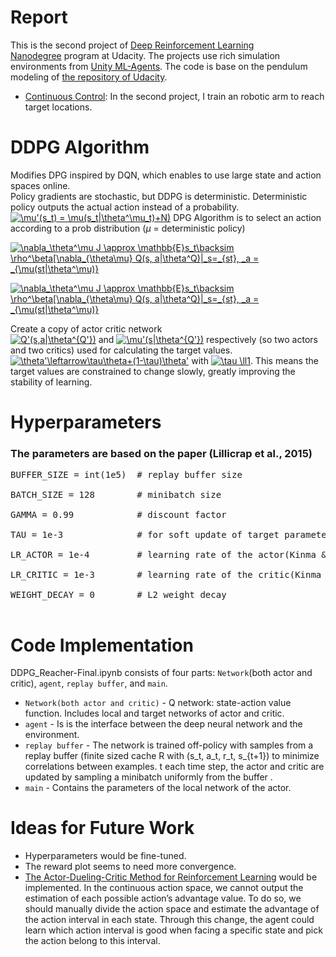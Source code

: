 # Report
This is the second project of [Deep Reinforcement Learning Nanodegree](https://www.udacity.com/course/deep-reinforcement-learning-nanodegree--nd893) program at Udacity. The projects use rich simulation environments from [Unity ML-Agents](https://github.com/Unity-Technologies/ml-agents). 
The code is base on the pendulum modeling of [the repository of Udacity](https://github.com/udacity/deep-reinforcement-learning/tree/master/ddpg-pendulum).
- [Continuous Control](https://github.com/udacity/deep-reinforcement-learning/tree/master/p2_continuous-control): In the second project, I train an robotic arm to reach target locations.

# DDPG Algorithm
Modifies DPG inspired by DQN, which enables to use large state and action spaces online.<br/>
Policy gradients are stochastic, but DDPG is deterministic. Deterministic policy outputs the actual action instead of a probability.<br/>
<a href="https://www.codecogs.com/eqnedit.php?latex=\bg_white&space;\mu'(s_t)&space;=&space;\mu(s_t|\theta^\mu_t)&plus;N)" target="_blank"><img src="https://latex.codecogs.com/png.latex?\bg_white&space;\mu'(s_t)&space;=&space;\mu(s_t|\theta^\mu_t)&plus;N)" title="\mu'(s_t) = \mu(s_t|\theta^\mu_t)+N)" /></a>
DPG Algorithm is to select an action according to a prob distribution ($\mu$ = deterministic policy)<br/>

<a href="https://www.codecogs.com/eqnedit.php?latex=\nabla_\theta^\mu&space;J&space;\approx&space;\mathbb{E}s_t\backsim&space;\rho^\beta[\nabla_{\theta\mu}&space;Q(s,&space;a|\theta^Q)|_s=_{st},&space;_a&space;=&space;_{\mu(st|\theta^\mu)}" target="_blank"><img src="https://latex.codecogs.com/gif.latex?\nabla_\theta^\mu&space;J&space;\approx&space;\mathbb{E}s_t\backsim&space;\rho^\beta[\nabla_{\theta\mu}&space;Q(s,&space;a|\theta^Q)|_s=_{st},&space;_a&space;=&space;_{\mu(st|\theta^\mu)}" title="\nabla_\theta^\mu J \approx \mathbb{E}s_t\backsim \rho^\beta[\nabla_{\theta\mu} Q(s, a|\theta^Q)|_s=_{st}, _a = _{\mu(st|\theta^\mu)}" /></a>

<a href="https://www.codecogs.com/eqnedit.php?latex=\bg_white&space;\nabla_\theta^\mu&space;J&space;\approx&space;\mathbb{E}s_t\backsim&space;\rho^\beta[\nabla_{\theta\mu}&space;Q(s,&space;a|\theta^Q)|_s=_{st},&space;_a&space;=&space;_{\mu(st|\theta^\mu)}" target="_blank"><img src="https://latex.codecogs.com/png.latex?\bg_white&space;\nabla_\theta^\mu&space;J&space;\approx&space;\mathbb{E}s_t\backsim&space;\rho^\beta[\nabla_{\theta\mu}&space;Q(s,&space;a|\theta^Q)|_s=_{st},&space;_a&space;=&space;_{\mu(st|\theta^\mu)}" title="\nabla_\theta^\mu J \approx \mathbb{E}s_t\backsim \rho^\beta[\nabla_{\theta\mu} Q(s, a|\theta^Q)|_s=_{st}, _a = _{\mu(st|\theta^\mu)}" /></a>

Create a copy of actor critic network <br/>
<a href="https://www.codecogs.com/eqnedit.php?latex=Q'(s,a|\theta^{Q'})" target="_blank"><img src="https://latex.codecogs.com/gif.latex?Q'(s,a|\theta^{Q'})" title="Q'(s,a|\theta^{Q'})" /></a> and <a href="https://www.codecogs.com/eqnedit.php?latex=\mu'(s|\theta^{Q'})" target="_blank"><img src="https://latex.codecogs.com/gif.latex?\mu'(s|\theta^{Q'})" title="\mu'(s|\theta^{Q'})" /></a> respectively (so two actors and two critics) used for calculating the target values. <br/>
<a href="https://www.codecogs.com/eqnedit.php?latex=\theta'\leftarrow\tau\theta&plus;(1-\tau)\theta'" target="_blank"><img src="https://latex.codecogs.com/gif.latex?\theta'\leftarrow\tau\theta&plus;(1-\tau)\theta'" title="\theta'\leftarrow\tau\theta+(1-\tau)\theta'" /></a> with <a href="https://www.codecogs.com/eqnedit.php?latex=\tau&space;\ll1" target="_blank"><img src="https://latex.codecogs.com/gif.latex?\tau&space;\ll1" title="\tau \ll1" /></a>. This means the target values are constrained to change slowly, greatly improving the stability of learning.<br/>

# Hyperparameters
### The parameters are based on the paper (Lillicrap et al., 2015)
<pre>
BUFFER_SIZE = int(1e5)  # replay buffer size</br>
BATCH_SIZE = 128        # minibatch size</br>
GAMMA = 0.99            # discount factor</br>
TAU = 1e-3              # for soft update of target parameters</br>
LR_ACTOR = 1e-4         # learning rate of the actor(Kinma & Ba, 2014)</br>
LR_CRITIC = 1e-3        # learning rate of the critic(Kinma & Ba, 2014)</br>
WEIGHT_DECAY = 0        # L2 weight decay</br>
</pre>

# Code Implementation
DDPG_Reacher-Final.ipynb consists of four parts: ``Network``(both actor and critic), ``agent``, ``replay buffer``, and ``main``.<br/>

* ``Network(both actor and critic)`` - Q network: state-action value function. Includes local and target networks of actor and critic.<br/>
* ``agent`` - Is is the interface between the deep neural network and the environment.<br/>
* ``replay buffer`` - The network is trained off-policy with samples from a replay buffer (finite sized cache R with (s_t, a_t, r_t, s_{t+1}) to minimize correlations between examples. t each time step, the actor and critic are updated by sampling a minibatch uniformly from the buffer .<br/>
* ``main`` - Contains the parameters of the local network of the actor.<br/>

# Ideas for Future Work
* Hyperparameters would be fine-tuned.
* The reward plot seems to need more convergence.
* [The Actor-Dueling-Critic Method for Reinforcement Learning](https://europepmc.org/article/pmc/6479875#B19-sensors-19-01547) would be implemented. In the continuous action space, we cannot output the estimation of each possible action’s advantage value. To do so, we should manually divide the action space and estimate the advantage of the action interval in each state. Through this change, the agent could learn which action interval is good when facing a specific state and pick the action belong to this interval.
